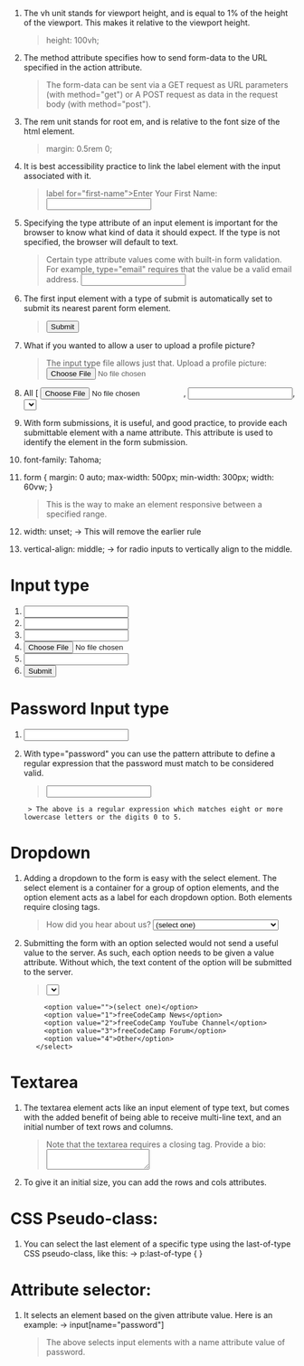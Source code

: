 1. The vh unit stands for viewport height, and is equal to 1% of the height of the viewport. This makes it relative to the viewport height.
	> height: 100vh;

2. The method attribute specifies how to send form-data to the URL specified in the action attribute.
	> The form-data can be sent via a GET request as URL parameters (with method="get") or
	> A POST request as data in the request body (with method="post").

3. The rem unit stands for root em, and is relative to the font size of the html element.
	> margin: 0.5rem 0;

4. It is best accessibility practice to link the label element with the input associated with it.
	> label for="first-name">Enter Your First Name: <input id="first-name" /></label>

5. Specifying the type attribute of an input element is important for the browser to know what kind of data it should expect. If the type is not specified, the browser will default to text.
	> Certain type attribute values come with built-in form validation. For example, type="email" requires that the value be a valid email address.
	> <input id="new-password" type="password" minlength="8" required />

6. The first input element with a type of submit is automatically set to submit its nearest parent form element.
	> <input type="submit" value="Submit" />

7. What if you wanted to allow a user to upload a profile picture?
	> The input type file allows just that.
	> <label>Upload a profile picture: <input type="file" /></label>

8. All [ <input type="file" />, <input type="number" />,  <select id="referrer"></select, <textarea></textarea> ]; can use the best practice of associating the related <label> element using the for="" and id="" attributes.

9. With form submissions, it is useful, and good practice, to provide each submittable element with a name attribute. This attribute is used to identify the element in the form submission.
 
10. font-family: Tahoma;

11. form {
  	margin: 0 auto;
  	max-width: 500px;
 	min-width: 300px;
 	width: 60vw;
     } 
 	> This is the way to make an element responsive between a specified range.

12. width: unset; -> This will remove the earlier rule 

13. vertical-align: middle; -> for radio inputs to vertically align to the middle.



# Input type




1. <input type="text" />

2. <input type="email" />

3. <input type="password" pattern="" />

4. <input type="file" />

5. <input type="number" min="" max=""/>

6. <input type="submit" />



# Password Input type



1. <input id="new-password" type="password" minlength="8" required />

2. With type="password" you can use the pattern attribute to define a regular expression that the password must match to be considered valid.
	> <input id="new-password" type="password" pattern="[a-z0-5]{8,}" required />
		> The above is a regular expression which matches eight or more lowercase letters or the digits 0 to 5.



# Dropdown 



1. Adding a dropdown to the form is easy with the select element. The select element is a container for a group of option elements, and the option element acts as a label for each dropdown option. Both elements require closing tags.

	> <label>How did you hear about us?
           <select>
            <option>(select one)</option>
            <option>freeCodeCamp News</option>
            <option>freeCodeCamp YouTube Channel</option>
            <option>freeCodeCamp Forum</option>
            <option>Other</option>
           </select>
          </label>

2. Submitting the form with an option selected would not send a useful value to the server. As such, each option needs to be given a value attribute. Without which, the text content of the option will be submitted to the server.

	> <select>
            <option value="">(select one)</option>
            <option value="1">freeCodeCamp News</option>
            <option value="2">freeCodeCamp YouTube Channel</option>
            <option value="3">freeCodeCamp Forum</option>
            <option value="4">Other</option>
          </select>




# Textarea




1. The textarea element acts like an input element of type text, but comes with the added benefit of being able to receive multi-line text, and an initial number of text rows and columns.
	> Note that the textarea requires a closing tag.
	> <label>Provide a bio: <textarea></textarea></label>

2. To give it an initial size, you can add the rows and cols attributes.




# CSS Pseudo-class:



1. You can select the last element of a specific type using the last-of-type CSS pseudo-class, like this: -> p:last-of-type { }




# Attribute selector:



1. It selects an element based on the given attribute value. Here is an example: -> input[name="password"]
	> The above selects input elements with a name attribute value of password.


